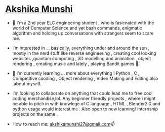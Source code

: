 # [Akshika Munshi](https://github.com/Akshika-Munshi)
- 👋 I'm a 2nd year ELC engineering student , who is fasicnated with the world of Computer Science and yet bash commands, enigmatic algorithm and holding up conversations with strangers seem to scare me. 
 
- I’m interested in ... basically, everything under and around the sun  , mostly in the nerd stuff like reverse engineering , creating cool looking websites ,quantum computing , 3D modelling and animation , object rendering , creating music and lately , playing Bandit games 👀.

- 🌱 I’m currently learning ... more about everything ! Python , C , Competitive cooding , Object rendering , Video Making and Editing  also ,about myself.

-  I’m looking to collaborate on anything that could lead me to free cool coding merchandise,lol. Any beginner friendly projects , where i might be able to pitch in with knowlege of C language , HTML , Blender3.0 and python usage would interest me . Also open to new learning/ internship projects on the same . 


-  How to reach me: akshikamunshi27@gmail.com📫

<!---
Akshika-Munshi/Akshika-Munshi is a ✨ special ✨ repository because its `README.md` (this file) appears on your GitHub profile.
You can click the Preview link to take a look at your changes.
--->
